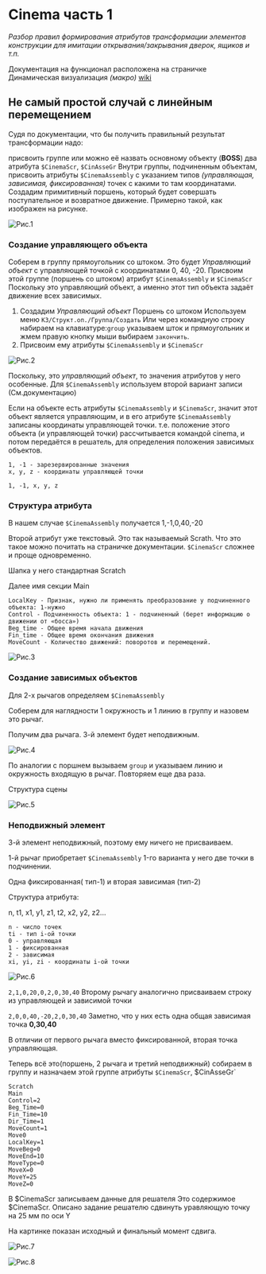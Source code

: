 # Cinema часть 1

*Разбор правил формирования атрибутов трансформации элементов конструкции для имитации открывания/закрывания дверок, ящиков и т.п.*

Документация на функционал расположена на страничке Динамическая визуализация *(макро)* [wiki](https://u.to/_2xVIg)

## Не самый простой случай с линейным перемещением

Судя по документации, что бы получить правильный результат трансформации надо:

присвоить группе или можно её назвать основному объекту (**BOSS**) два атрибута `$CinemaScr`, `$CinAsseGr`
Внутри группы, подчиненным объектам, присвоить атрибуты `$CinemaAssembly` с указанием типов *(управляющая, зависимая, фиксированная)* точек с какими то там координатами.
Создадим примитивный поршень, который будет совершать поступательное и возвратное движение. Примерно такой, как изображен на рисунке.

![Рис.1](./pictures/cin_1_1.jpg)

### Создание управляющего объекта

Соберем в группу прямоугольник со штоком. Это будет *Управляющий объект* с управляющей точкой с координатами 0, 40, -20. Присвоим этой группе (поршень со штоком) атрибут `$CinemaAssembly` и `$CinemaScr` Поскольку это управляющий объект, а именно этот тип объекта задаёт движение всех зависимых.

1. Создадим *Управляющий объект* Поршень со штоком 
    Используем меню `К3/Структ.оп./Группа/Создать` Или через командную строку набираем на клавиатуре:`group` указываем шток и прямоугольник и жмем правую кнопку мыши выбираем `закончить`.
1. Присвоим ему атрибуты `$CinemaAssembly` и `$CinemaScr`

![Рис.2](./pictures/cin_1_2.jpg)

Поскольку, это *управляющий объект*, то значения атрибутов у него особенные. Для `$CinemaAssembly` используем второй вариант записи (См.документацию)

Если на объекте есть атрибуты `$CinemaAssembly` и `$CinemaScr`, значит этот объект является управляющим, и в его атрибуте `$CinemaAssembly` записаны координаты управляющей точки. т.е. положение этого объекта (и управляющей точки) рассчитывается командой cinema, и потом передаётся в решатель, для определения положения зависимых объектов.

    1, -1 - зарезервированные значения
    x, y, z - координаты управляющей точки

    1, -1, x, y, z

### Структура атрибута

В нашем случае `$CinemaAssembly` получается 1,-1,0,40,-20

Второй атрибут уже текстовый. Это так называемый Scrath. Что это такое можно почитать на страничке документации.
`$CinemaScr` сложнее и проще одновременно.

Шапка у него стандартная Scratch

Далее имя секции Main

    LocalKey - Признак, нужно ли применять преобразование у подчиненного объекта: 1-нужно
    Control - Подчиненность объекта: 1 - подчиненный (берет информацию о движении от «босса»)
    Beg_time - Общее время начала движения
    Fin_time - Общее время окончания движения
    MoveCount - Количество движений: поворотов и перемещений.

![Рис.3](./pictures/cin_1_3.jpg)

### Создание зависимых объектов

Для 2-х рычагов определяем `$CinemaAssembly`

Соберем для наглядности 1 окружность и 1 линию в группу и назовем это рычаг.

Получим два рычага. 3-й элемент будет неподвижным.

![Рис.4](./pictures/cin_1_4.jpg)

По аналогии с поршнем вызываем `group` и указываем линию и окружность входящую в рычаг.
Повторяем еще два раза.

Структура сцены

![Рис.5](./pictures/cin_1_5.jpg)

### Неподвижный элемент

3-й элемент неподвижный, поэтому ему ничего не присваиваем.

1-й рычаг приобретает `$CinemaAssembly` 1-го варианта у него две точки в подчинении.

Одна фиксированная( тип-1) и вторая зависимая (тип-2)

Структура атрибута:

n, t1, x1, y1, z1, t2, x2, y2, z2...

    n - число точек
    ti - тип i-ой точки
    0 - управляющая
    1 - фиксированная
    2 - зависимая
    xi, yi, zi - координаты i-ой точки

![Рис.6](./pictures/cin_1_6.jpg)

`2,1,0,20,0,2,0,30,40`
Второму рычагу аналогично присваиваем строку из управляющей и зависимой точки

`2,0,0,40,-20,2,0,30,40`
Заметно, что у них есть одна общая зависимая точка **0,30,40**

В отличии от первого рычага вместо фиксированной, вторая точка управляющая.

Теперь всё это(поршень, 2 рычага и третий неподвижный) собираем в группу и назначаем этой группе атрибуты `$CinemaScr`, $CinAsseGr`

```    
Scratch
Main
Control=2
Beg_Time=0
Fin_Time=10
Dir_Time=1
MoveCount=1
Move0
LocalKey=1
MoveBeg=0
MoveEnd=10
MoveType=0
MoveX=0
MoveY=25
MoveZ=0
```

В $CinemaScr записываем данные для решателя
Это содержимое $CinemaScr. Описано задание решателю сдвинуть уравляющую точку на 25 мм по оси Y

На картинке показан исходный и финальный момент сдвига.

![Рис.7](./pictures/cin_1_7.jpg)

![Рис.8](./pictures/Cinema2.gif)
